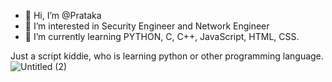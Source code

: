 - 👋 Hi, I’m @Prataka
- 👀 I’m interested in Security Engineer and Network Engineer
- 🌱 I’m currently learning PYTHON, C, C++, JavaScript, HTML, CSS.

Just a script kiddie, who is learning python or other programming language. 
![Untitled (2)](https://user-images.githubusercontent.com/61777301/144732633-f364057f-fe30-488e-961d-c2f0a5b3c6b6.jpg)
